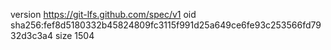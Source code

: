 version https://git-lfs.github.com/spec/v1
oid sha256:fef8d5180332b45824809fc3115f991d25a649ce6fe93c253566fd7932d3c3a4
size 1504
